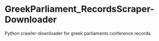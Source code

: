 # GreekParliament_RecordsScraper-Downloader
Python crawler-downloader for greek parliaments conference records.
